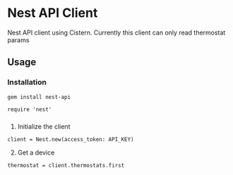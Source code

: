 # Nest API Client

Nest API client using Cistern. Currently this client can only read thermostat params

## Usage

### Installation
`gem install nest-api`

`require 'nest'`

###
1. Initialize the client

`client = Nest.new(access_token: API_KEY)`

2. Get a device

`thermostat = client.thermostats.first`
